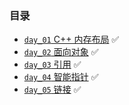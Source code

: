 ### 目录
- [`day_01` C++ 内存布局](https://github.com/cherry77-cloud/Rookie2024_07/blob/main/week_01/day_01.md) ✅
- [`day_02` 面向对象](https://github.com/cherry77-cloud/Rookie2024_07/blob/main/week_01/day_02.md) ✅
- [`day_03` 引用](https://github.com/cherry77-cloud/Rookie2024_07/blob/main/week_01/day_03.md) ✅
- [`day_04` 智能指针](https://github.com/cherry77-cloud/Rookie2024_07/blob/main/week_01/day_04.md) ✅
- [`day_05` 链接](https://github.com/cherry77-cloud/Rookie2024_07/blob/main/week_01/day_05.md) ✅
